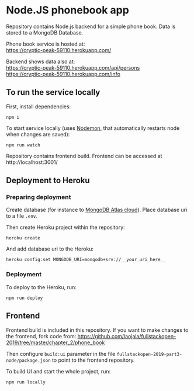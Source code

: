 # Node.JS phonebook app

Repository contains Node.js backend for a simple phone book. Data is stored to a MongoDB Database.

Phone book service is hosted at:  
https://cryptic-peak-59110.herokuapp.com/

Backend shows data also at:   
https://cryptic-peak-59110.herokuapp.com/api/persons  
https://cryptic-peak-59110.herokuapp.com/info


## To run the service locally

First, install dependencies:
```
npm i
```

To start service locally (uses [Nodemon](https://github.com/remy/nodemon), that automatically restarts node when changes are saved):
```
npm run watch
```

Repository contains frontend build. Frontend can be accessed at http://localhost:3001/

## Deployment to Heroku

### Preparing deployment

Create database (for instance to [MongoDB Atlas cloud](https://www.mongodb.com/cloud/atlas)). Place database uri to a file `.env`.

Then create Heroku project within the repository: 
```
heroku create
```
And add database uri to the Heroku:
```
heroku config:set MONGODB_URI=mongodb+srv://__your_uri_here__
```
### Deployment

To deploy to the Heroku, run:
```
npm run deploy
```

## Frontend

Frontend build is included in this repository. If you want to make changes to the frontend, fork code from: https://github.com/laojala/fullstackopen-2019/tree/master/chapter_2/phone_book

Then configure `build:ui` parameter in the file `fullstackopen-2019-part3-node/package.json` to point to the frontend repository.

To build UI and start the whole project, run:
```
npm run locally
```

